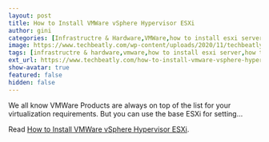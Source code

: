 ```yaml
---
layout: post
title: How to Install VMWare vSphere Hypervisor ESXi
author: gini
categories: [Infrastructre & Hardware,VMWare,how to install esxi server,]
image: https://www.techbeatly.com/wp-content/uploads/2020/11/techbeatly-youtube-cover-vsphere-esxi-1024x576.png
tags: [infrastructre & hardware,vmware,how to install esxi server,how to install vmware esxi,how to install vmware hypervisor,install vmware esxi,installing esxi on physical server,vmware esxi installation guide,vmware hypervisor esxi installation,]
ext_url: https://www.techbeatly.com/how-to-install-vmware-vsphere-hypervisor-esxi/
show-avatar: true
featured: false
hidden: false
---
```


We all know VMWare Products are always on top of the list for your virtualization requirements. But you can use the base ESXi for setting&#46;&#46;&#46;

Read [How to Install VMWare vSphere Hypervisor ESXi](https://www.techbeatly.com/how-to-install-vmware-vsphere-hypervisor-esxi/).